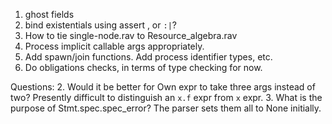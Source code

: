 1. ghost fields
1. bind existentials using assert , or `:|`?
1. How to tie single-node.rav to Resource_algebra.rav
1. Process implicit callable args appropriately.
1. Add spawn/join functions. Add process identifier types, etc.
1. Do obligations checks, in terms of type checking for now.


Questions:
2. Would it be better for Own expr to take three args instead of two? Presently difficult to distinguish an `x.f` expr from `x` expr.
3. What is the purpose of Stmt.spec.spec_error? The parser sets them all to None initially.

